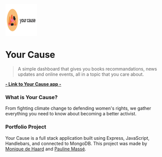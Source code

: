<a href="https://yourcause.herokuapp.com/">
  <img width="100" height="100" src="/public/images/your-cause-rect.png">
</a>

# Your Cause

> A simple dashboard that gives you books recommandations, news updates and online events, all in a topic that you care about.

**[- Link to Your Cause app -](https://yourcause.herokuapp.com/)**

### What is Your Cause?

From fighting climate change to defending women's rights, we gather everything you need to know about becoming a better activist.

### Portfolio Project

Your Cause is a full stack application built using Express, JavaScript, Handlebars, and connected to MongoDB. This project was made by [Monique de Haard](https://github.com/moniquedehaard) and [Pauline Massé](https://github.com/paulinemss).
